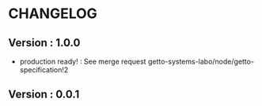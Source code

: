# CHANGELOG

## Version : 1.0.0

- production ready! : See merge request getto-systems-labo/node/getto-specification!2


## Version : 0.0.1


